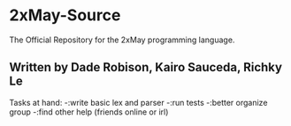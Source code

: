# 2xMay-Source
The Official Repository for the 2xMay programming language.

Written by Dade Robison, Kairo Sauceda, Richky Le
-----------------------------------------------------------
Tasks at hand:
	-:write basic lex and parser
	-:run tests
	-:better organize group
	-:find other help (friends online or irl)
